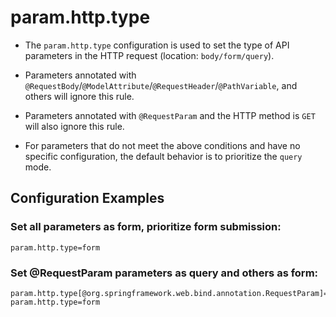 # param.http.type

- The `param.http.type` configuration is used to set the type of API parameters in the HTTP request (location: `body/form/query`).

- Parameters annotated with `@RequestBody`/`@ModelAttribute`/`@RequestHeader`/`@PathVariable`, and others will ignore this rule.

- Parameters annotated with `@RequestParam` and the HTTP method is `GET` will also ignore this rule.

- For parameters that do not meet the above conditions and have no specific configuration, the default behavior is to prioritize the `query` mode.

## Configuration Examples

### Set all parameters as form, prioritize form submission:

```properties
param.http.type=form
```

### Set @RequestParam parameters as query and others as form:

```properties
param.http.type[@org.springframework.web.bind.annotation.RequestParam]=query
param.http.type=form
```